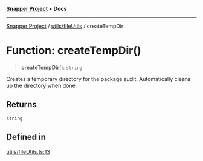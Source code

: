 [**Snapper Project**](../../../README.md) • **Docs**

***

[Snapper Project](../../../README.md) / [utils/fileUtils](../README.md) / createTempDir

# Function: createTempDir()

> **createTempDir**(): `string`

Creates a temporary directory for the package audit.
Automatically cleans up the directory when done.

## Returns

`string`

## Defined in

[utils/fileUtils.ts:13](https://github.com/sayfer-io/Snapper/blob/4045f2e5717fa308f1c1fd6496d318bda1e3311b/utils/fileUtils.ts#L13)
